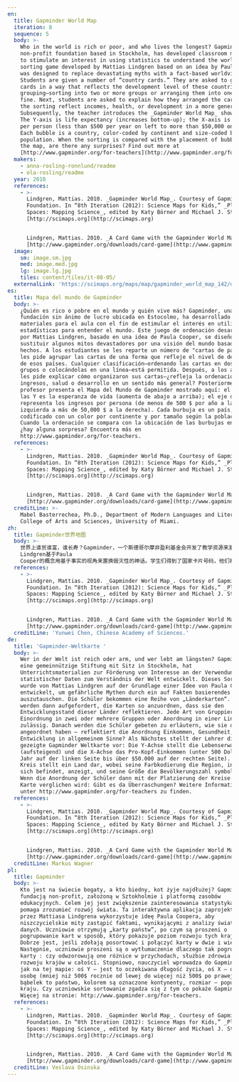 ```yaml
---
en:
  title: Gapminder World Map
  iteration: 8
  sequence: 5
  body: >-
    Who in the world is rich or poor, and who lives the longest? Gapminder, a
    non-profit foundation based in Stockholm, has developed classroom materials
    to stimulate an interest in using statistics to understand the world. This
    sorting game developed by Mattias Lindgren based on an idea by Paula Cooper
    was designed to replace devastating myths with a fact-based worldview.
    Students are given a number of “country cards.” They are asked to group the
    cards in a way that reflects the development level of these countries. Any
    grouping—sorting into two or more groups or arranging them into one line—is
    fine. Next, students are asked to explain how they arranged the cards—does
    the sorting reflect incomes, health, or development in a more general sense?
    Subsequently, the teacher introduces the _Gapminder World Map_ shown here:
    The Y-axis is life expectancy (increases bottom-up); the X-axis is income
    per person (less than $500 per year on left to more than $50,000 on right).
    Each bubble is a country, color-coded by continent and size-coded by country
    population. When the sorting is compared with the placement of bubbles on
    the map, are there any surprises? Find out more at
    [http://www.gapminder.org/for-teachers](http://www.gapminder.org/for-teachers)
  makers:
    - anna-rosling-ronnlund/readme
    - ola-rosling/readme
  year: 2010
  references:
    - >-
      Lindgren, Mattias. 2010. _Gapminder World Map_. Courtesy of Gapminder
      Foundation. In “8th Iteration (2012): Science Maps for Kids,” _Places &
      Spaces: Mapping Science_, edited by Katy Börner and Michael J. Stamper.
      [http://scimaps.org](http://scimaps.org)


      Lindgren, Mattias. 2010. _A Card Game with the Gapminder World Map_.
      [http://www.gapminder.org/downloads/card-game](http://www.gapminder.org/downloads/card-game)
  image:
    sm: image.sm.jpg
    med: image.med.jpg
    lg: image.lg.jpg
    tiles: content/tiles/it-08-05/
  externalLink: 'https://scimaps.org/maps/map/gapminder_world_map_142/detail'
es:
  title: Mapa del mundo de Gapminder
  body: >-
    ¿Quién es rico o pobre en el mundo y quién vive más? Gapminder, una
    fundación sin ánimo de lucro ubicada en Estocolmo, ha desarrollado
    materiales para el aula con el fin de estimular el interés en utilizar
    estadísticas para entender el mundo. Este juego de ordenación desarrollado
    por Mattias Lindgren, basado en una idea de Paula Cooper, se diseñó para
    sustituir algunos mitos devastadores por una visión del mundo basada en
    hechos. A los estudiantes se les reparte un número de "cartas de países". Se
    les pide agrupar las cartas de una forma que refleje el nivel de desarrollo
    de esos países. Cualquier clasificación—ordenando las cartas en dos o más
    grupos o colocándolas en una línea—está permitida. Después, a los alumnos se
    les pide explicar cómo organizaron sus cartas—¿refleja la ordenación
    ingresos, salud o desarrollo en un sentido más general? Posteriormente, el
    profesor presenta el Mapa del Mundo de Gapminder mostrado aquí: el eje de
    las Y es la esperanza de vida (aumenta de abajo a arriba); el eje de las X
    representa los ingresos por persona (de menos de 500 $ por año a la
    izquierda a más de 50,000 $ a la derecha). Cada burbuja es un país,
    codificado con un color por continente y por tamaño según la población.
    Cuando la ordenación se compara con la ubicación de las burbujas en el mapa,
    ¿hay alguna sorpresa? Encuentra más en
    http://www.gapminder.org/for-teachers.
  references:
    - >-
      Lindgren, Mattias. 2010. _Gapminder World Map_. Courtesy of Gapminder
      Foundation. In “8th Iteration (2012): Science Maps for Kids,” _Places &
      Spaces: Mapping Science_, edited by Katy Börner and Michael J. Stamper.
      [http://scimaps.org](http://scimaps.org)


      Lindgren, Mattias. 2010. _A Card Game with the Gapminder World Map_.
      [http://www.gapminder.org/downloads/card-game](http://www.gapminder.org/downloads/card-game)
  creditLine: >-
    Mabel Basterrechea, Ph.D., Department of Modern Languages and Literatures,
    College of Arts and Sciences, University of Miami.
zh:
  title: Gapminder世界地图
  body: >-
    世界上谁贫谁富，谁长寿？Gapminder，一个斯德哥尔摩非盈利基金会开发了教学资源来激发使用统计数据了解世界兴趣的产生。这一分类竞赛由Mattias
    Lindgren基于Paula
    Cooper的概念用基于事实的视角来置换毁灭性的神话。学生们得到了国家卡片号码，他们被要求将这些卡片分组以反映出这些国家的发展水平。任何的分类方法，如两个或者更多的组别或者排列成列都是可以的。然后学生被要求解释为什么这样分类这些卡片，分类反映的是收入、健康还是更加整体上的发展水平呢？接着，老师展示了Gapminder世界地图：Y轴表示平均寿命（逐渐增加），X轴表示人均收入（从左侧低于500美元到右侧超过50，000美元）。一个气泡代表一个国家，并用颜色区分大洲、用大小表示国家人口。将分类的结果将地图上的气泡替代之后，会有任何的惊喜吗？更多信息可访问http://www.gapminder.org/for-teachers
  references:
    - >-
      Lindgren, Mattias. 2010. _Gapminder World Map_. Courtesy of Gapminder
      Foundation. In “8th Iteration (2012): Science Maps for Kids,” _Places &
      Spaces: Mapping Science_, edited by Katy Börner and Michael J. Stamper.
      [http://scimaps.org](http://scimaps.org)


      Lindgren, Mattias. 2010. _A Card Game with the Gapminder World Map_.
      [http://www.gapminder.org/downloads/card-game](http://www.gapminder.org/downloads/card-game)
  creditLine: 'Yunwei Chen, Chinese Academy of Sciences.'
de:
  title: 'Gapminder-Weltkarte '
  body: >-
    Wer in der Welt ist reich oder arm, und wer lebt am längsten? Gapminder,
    eine gemeinnützige Stiftung mit Sitz in Stockholm, hat
    Unterrichtsmaterialien zur Förderung von Interesse an der Verwendung
    statistischer Daten zum Verständnis der Welt entwickelt. Dieses Sortierspiel
    wurde von Mattias Lindgren auf der Grundlage einer Idee von Paula Cooper
    entwickelt, um gefährliche Mythen durch ein auf Fakten basierendes Weltbild
    auszutauschen. Die Schüler bekommen eine Reihe von „Länderkarten“. Sie
    werden dann aufgefordert, die Karten so anzuordnen, dass sie den
    Entwicklungsstand dieser Länder reflektieren. Jede Art von Gruppierung –
    Einordnung in zwei oder mehrere Gruppen oder Anordnung in einer Linie – ist
    zulässig. Danach werden die Schüler gebeten zu erläutern, wie sie die Karten
    angeordnet haben – reflektiert die Anordnung Einkommen, Gesundheit, oder
    Entwicklung in allgemeinem Sinne? Als Nächstes stellt der Lehrer die hier
    gezeigte Gapminder Weltkarte vor: Die Y-Achse stellt die Lebenserwartung dar
    (aufsteigend) und die X-Achse das Pro-Kopf-Einkommen (unter 500 Dollar pro
    Jahr auf der linken Seite bis über $50.000 auf der rechten Seite). Jeder
    Kreis stellt ein Land dar, wobei seine Farbkodierung die Region, in der es
    sich befindet, anzeigt, und seine Größe die Bevölkerungszahl symbolisiert.
    Wenn die Anordnung der Schüler dann mit der Platzierung der Kreise auf der
    Karte verglichen wird: Gibt es da Überraschungen? Weitere Informationen sind
    unter http://www.gapminder.org/for-teachers zu finden.
  references:
    - >-
      Lindgren, Mattias. 2010. _Gapminder World Map_. Courtesy of Gapminder
      Foundation. In “8th Iteration (2012): Science Maps for Kids,” _Places &
      Spaces: Mapping Science_, edited by Katy Börner and Michael J. Stamper.
      [http://scimaps.org](http://scimaps.org)


      Lindgren, Mattias. 2010. _A Card Game with the Gapminder World Map_.
      [http://www.gapminder.org/downloads/card-game](http://www.gapminder.org/downloads/card-game)
  creditLine: Markus Wagner
pl:
  title: Gapminder
  body: >-
    Kto jest na świecie bogaty, a kto biedny, kot żyje najdłużej? Gapminder jest
    fundacją non-profit, założoną w Sztokholmie i platformą zasobów
    edukacyjnych. Celem jej jest zwiększenie zainteresowania statystyką, która
    pomaga zrozumieć rozwój świata. Ta interaktywna aplikacja zaprojektowana
    przez Mattiasa Lindgrena wykorzystuje ideę Paula Coopera, aby
    niszczycielskie mity zastąpić faktami, wynikającymi z analizy światowych
    danych. Uczniowie otrzymują „karty państw”, po czym są proszeni o
    pogrupowanie kart w sposób, który pokazuje poziom rozwoju tych krajów.
    Dobrze jest, jeśli zdołają posortować i połączyć karty w dwie i więcej grup.
    Następnie, uczniowie proszeni są o wytłumaczenie dlaczego tak pogrupowali
    karty : czy odwzorowują one różnice w przychodach, służbie zdrowia czy
    rozwoju krajów w całości. Stopniowo, nauczyciel wprowadza do Gapmindera, tak
    jak na tej mapie: oś Y – jest to oczekiwana długość życia, oś X – dochód na
    osobę (mniej niż 500$ rocznie od lewej do więcej niż 500$ po prawej). Każdy
    bąbelek to państwo, kolorem są oznaczone kontynenty, rozmiar – populacja
    kraju. Czy uczniowskie sortowanie zgadza się z tym co pokaże Gapminder?
    Więcej na stronie: http://www.gapminder.org/for-teachers.
  references:
    - >-
      Lindgren, Mattias. 2010. _Gapminder World Map_. Courtesy of Gapminder
      Foundation. In “8th Iteration (2012): Science Maps for Kids,” _Places &
      Spaces: Mapping Science_, edited by Katy Börner and Michael J. Stamper.
      [http://scimaps.org](http://scimaps.org)


      Lindgren, Mattias. 2010. _A Card Game with the Gapminder World Map_.
      [http://www.gapminder.org/downloads/card-game](http://www.gapminder.org/downloads/card-game)
  creditLine: Veslava Osinska
---
```


